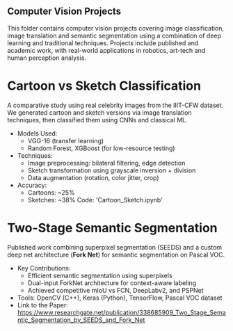 ## Computer Vision Projects ##

This folder contains computer vision projects covering image classification, image translation and semantic segmentation using a combination of deep learning and traditional techniques. 
Projects include published and academic work, with real-world applications in robotics, art-tech and human perception analysis.

# Cartoon vs Sketch Classification #

A comparative study using real celebrity images from the IIIT-CFW dataset. We generated cartoon and sketch versions via image translation techniques, then classified them using CNNs and classical ML.

- Models Used:
  - VGG-16 (transfer learning)
  - Random Forest, XGBoost (for low-resource testing)
- Techniques:
  - Image preprocessing: bilateral filtering, edge detection
  - Sketch transformation using grayscale inversion + division
  - Data augmentation (rotation, color jitter, crop)
- Accuracy:
  - Cartoons: ~25%
  - Sketches: ~38%
Code: 'Cartoon_Sketch.ipynb'

# Two-Stage Semantic Segmentation #

Published work combining superpixel segmentation (SEEDS) and a custom deep net architecture (**Fork Net**) for semantic segmentation on Pascal VOC.

- Key Contributions:
  - Efficient semantic segmentation using superpixels
  - Dual-input ForkNet architecture for context-aware labeling
  - Achieved competitive mIoU vs FCN, DeepLabv2, and PSPNet
- Tools: OpenCV (C++), Keras (Python), TensorFlow, Pascal VOC dataset
- Link to the Paper: https://www.researchgate.net/publication/338685909_Two_Stage_Semantic_Segmentation_by_SEEDS_and_Fork_Net
